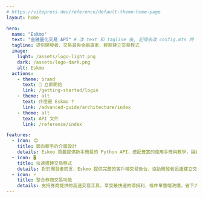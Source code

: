 ```yaml
---
# https://vitepress.dev/reference/default-theme-home-page
layout: home

hero:
  name: "Eskmo"
  text: "金融量化交易 API" # 改 text 和 tagline 後, 記得去改 config.mts 的 description
  tagline: 提供開發者、交易員與金融專家，輕鬆建立交易程式
  image:
    light: /assets/logo-light.png
    dark: /assets/logo-dark.png
    alt: Eskmo
  actions:
    - theme: brand
      text: 🚀 立即開始
      link: /getting-started/login
    - theme: alt
      text: 什麼是 Eskmo ?
      link: /advanced-guide/architecture/index
    - theme: alt
      text: API 文件
      link: /reference/index

features:
  - icon: 😊
    title: 面向新手的介面設計
    details: Eskmo 首要提供新手簡易的 Python API，搭配豐富的使用手冊與教學，讓新手進入量化交易世界
  - icon: 🖥️
    title: 快速搭建交易程式
    details: 對於開發者而言，Eskmo 提供完整的客戶端交易後台，協助開發者迅速建立交易邏輯與程式
  - icon: ⚡
    title: 整合券商交易功能
    details: 支持券商提供的高速交易工具，享受最快速的停損利、條件單雲端洗價，省下大量性能調校的時間
---
```


